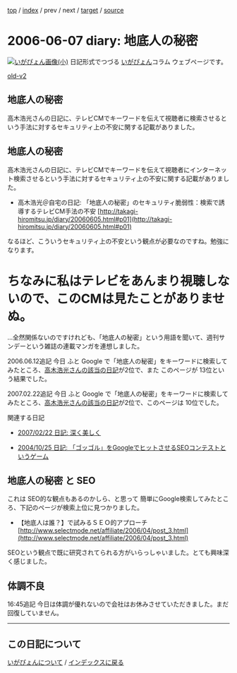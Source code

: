 [top](https://igapyon.github.io/diary/) 
 / [index](https://igapyon.github.io/diary/2006/index.html) 
 / prev 
 / next 
 / [target](https://igapyon.github.io/diary/2006/ig060607.html) 
 / [source](https://github.com/igapyon/diary/blob/gh-pages/2006/ig060607.html.src.md) 

2006-06-07 diary: 地底人の秘密
=====================================================================================================
[![いがぴょん画像(小)](https://igapyon.github.io/diary/images/iga200306s.jpg "いがぴょん")](https://igapyon.github.io/diary/memo/memoigapyon.html) 日記形式でつづる [いがぴょん](https://igapyon.github.io/diary/memo/memoigapyon.html)コラム ウェブページです。

[old-v2](ig060607-orig.html)

## 地底人の秘密

高木浩光さんの日記に、テレビCMでキーワードを伝えて視聴者に検索させるという手法に対するセキュリティ上の不安に関する記載がありました。


## 地底人の秘密

高木浩光さんの日記に、テレビCMでキーワードを伝えて視聴者にインターネット検索させるという手法に対するセキュリティ上の不安に関する記載がありました。

* 高木浩光＠自宅の日記: 「地底人の秘密」のセキュリティ脆弱性：検索で誘導するテレビCM手法の不安
  [http://takagi-hiromitsu.jp/diary/20060605.html#p01](http://takagi-hiromitsu.jp/diary/20060605.html#p01)

なるほど、こういうセキュリティ上の不安という観点が必要なのですね。勉強になります。
# ちなみに私はテレビをあんまり視聴しないので、このCMは見たことがありませぬ。

…全然関係ないのですけれども、「地底人の秘密」という用語を聞いて、週刊サンデーという雑誌の連載マンガを連想しました。

2006.06.12追記 今日 ふと Google で「地底人の秘密」をキーワードに検索してみたところ、[高木浩光さんの該当の日記](http://takagi-hiromitsu.jp/diary/20060605.html)が2位で、また このページが 13位という結果でした。

2007.02.22追記 今日 ふと Google で「地底人の秘密」をキーワードに検索してみたところ、[高木浩光さんの該当の日記](http://takagi-hiromitsu.jp/diary/20060605.html)が2位で、このページは 10位でした。

関連する日記

* [2007/02/22 日記: 深く美しく](../2007/ig070222.html)
  
* [2004/10/25 日記: 「ゴッゴル」をGoogleでヒットさせるSEOコンテストというゲーム](../2004/ig041025.html)

## 地底人の秘密 と SEO

これは SEO的な観点もあるのかしら、と思って 簡単にGoogle検索してみたところ、下記のページが検索上位に見つかりました。

* 【地底人は誰？】で試みるＳＥＯ的アプローチ
  [http://www.selectmode.net/affiliate/2006/04/post_3.html](http://www.selectmode.net/affiliate/2006/04/post_3.html)

SEOという観点で既に研究されてられる方がいらっしゃいました。とても興味深く感じました。

## 体調不良

16:45追記 今日は体調が優れないので会社はお休みさせていただきました。まだ回復していません。

----------------------------------------------------------------------------------------------------

## この日記について
[いがぴょんについて](https://igapyon.github.io/diary/memo/memoigapyon.html) / [インデックスに戻る](https://igapyon.github.io/diary/idxall.html)
